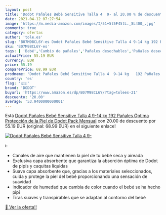 ```yaml
---
layout: post
title: 'Dodot Pañales Bebé Sensitive Talla 4  9- al 20.00 % de descuento'
date: 2021-04-12 07:27:54
image: 'https://m.media-amazon.com/images/I/51+5l5F45tL._SL400_.jpg'
comments: true
category: ofertas
author: 'tole.es'
slug: 'B07M98CL6Y-es Dodot Pañales Bebé Sensitive Talla 4 9-14 kg 192 Pañales...'
sku: 'B07M98CL6Y-es'
tags: [ 'Bebé','Cambio de pañales','Pañales desechables','Pañales desechables para bebés','Pañales para bebé','bebé','dodot','pañales', ]
actualPrice: 55.19 EUR
currency: EUR
price: 55.19
comparePrice: 68.99 EUR
prodname: 'Dodot Pañales Bebé Sensitive Talla 4  9-14 kg   192 Pañales  Óptima Protección de la Piel de Dodot  Pack Mensual'
country: 'es'
flag: '🇪🇸'
brand: 'DODOT'
buyurl: 'https://www.amazon.es/dp/B07M98CL6Y/?tag=tolees-21'
descuento: '20.00'
average: '53.9400000000001'
---
```


Está [Dodot Pañales Bebé Sensitive Talla 4  9-14 kg   192 Pañales  Óptima Protección de la Piel de Dodot  Pack Mensual](https://www.amazon.es/dp/B07M98CL6Y/?tag=tolees-21) con 20.00 de descuento por 55.19 EUR (original: 68.99 EUR) en el siguiente enlace!

[![Dodot Pañales Bebé Sensitive Talla 4  9-](https://m.media-amazon.com/images/I/51+5l5F45tL._SL400_.jpg)](https://www.amazon.es/dp/B07M98CL6Y/?tag=tolees-21)

ℹ️:

- Canales de aire que mantienen la piel de tu bebé seca y aireada
- Exclusiva capa absorbente que garantiza la absorción óptima de Dodot de pipís y caquitas líquidas
- Suave capa absorbente que, gracias a los materiales seleccionados, cuida y protege la piel del bebé proporcionando una sensación de suavidad
- Indicador de humedad que cambia de color cuando el bebé se ha hecho pipí
- Tiras suaves y transpirables que se adaptan al contorno del bebé

[🛒 Ver la oferta!!](https://www.amazon.es/dp/B07M98CL6Y/?tag=tolees-21)
